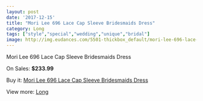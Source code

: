 ```yaml
---
layout: post
date: '2017-12-15'
title: "Mori Lee 696 Lace Cap Sleeve Bridesmaids Dress"
category: Long
tags: ["style","special","wedding","unique","bridal"]
image: http://img.eudances.com/5501-thickbox_default/mori-lee-696-lace-cap-sleeve-bridesmaids-dress.jpg
---
```

Mori Lee 696 Lace Cap Sleeve Bridesmaids Dress

On Sales: **$233.99**
<a href="https://www.eudances.com/en/long/1887-mori-lee-696-lace-cap-sleeve-bridesmaids-dress.html"><amp-img layout="responsive" width="600" height="600" src="//img.eudances.com/5501-thickbox_default/mori-lee-696-lace-cap-sleeve-bridesmaids-dress.jpg" alt="Mori Lee 696 Lace Cap Sleeve Bridesmaids Dress 0" /></a>
<a href="https://www.eudances.com/en/long/1887-mori-lee-696-lace-cap-sleeve-bridesmaids-dress.html"><amp-img layout="responsive" width="600" height="600" src="//img.eudances.com/5504-thickbox_default/mori-lee-696-lace-cap-sleeve-bridesmaids-dress.jpg" alt="Mori Lee 696 Lace Cap Sleeve Bridesmaids Dress 1" /></a>
<a href="https://www.eudances.com/en/long/1887-mori-lee-696-lace-cap-sleeve-bridesmaids-dress.html"><amp-img layout="responsive" width="600" height="600" src="//img.eudances.com/5503-thickbox_default/mori-lee-696-lace-cap-sleeve-bridesmaids-dress.jpg" alt="Mori Lee 696 Lace Cap Sleeve Bridesmaids Dress 2" /></a>
<a href="https://www.eudances.com/en/long/1887-mori-lee-696-lace-cap-sleeve-bridesmaids-dress.html"><amp-img layout="responsive" width="600" height="600" src="//img.eudances.com/5502-thickbox_default/mori-lee-696-lace-cap-sleeve-bridesmaids-dress.jpg" alt="Mori Lee 696 Lace Cap Sleeve Bridesmaids Dress 3" /></a>

Buy it: [Mori Lee 696 Lace Cap Sleeve Bridesmaids Dress](https://www.eudances.com/en/long/1887-mori-lee-696-lace-cap-sleeve-bridesmaids-dress.html "Mori Lee 696 Lace Cap Sleeve Bridesmaids Dress")

View more: [Long](https://www.eudances.com/en/21-long "Long")